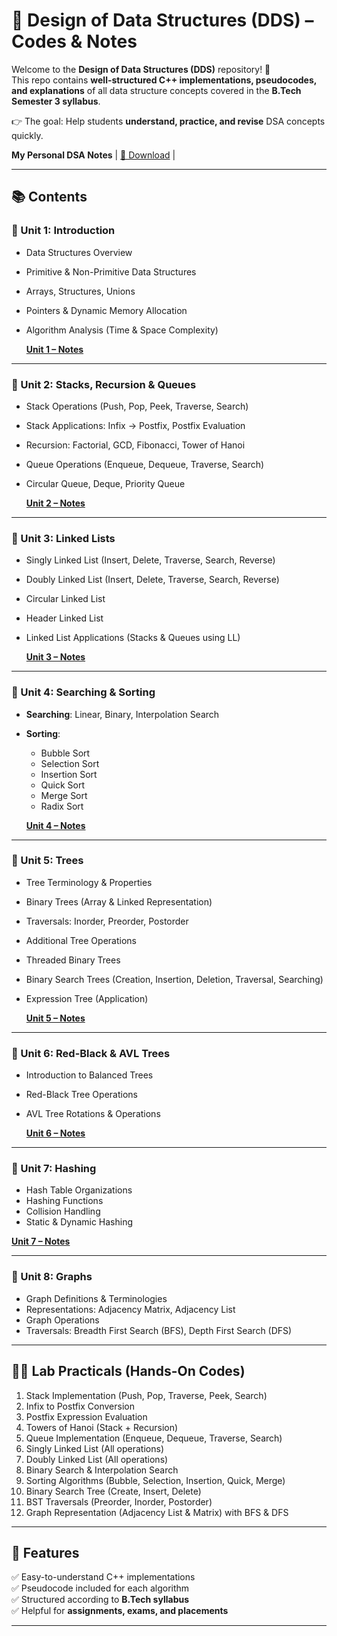 # 🚀 Design of Data Structures (DDS) – Codes & Notes

Welcome to the **Design of Data Structures (DDS)** repository! 🎉  
This repo contains **well-structured C++ implementations, pseudocodes, and explanations** of all data structure concepts covered in the **B.Tech Semester 3 syllabus**.  

👉 The goal: Help students **understand, practice, and revise** DSA concepts quickly.  


 **My Personal DSA Notes** | [📄 Download](https://drive.google.com/file/d/1o89tpJbeeE6YbKrpy2mIiujZToZQOVaL/view?usp=drive_link) |


---

## 📚 Contents  

### 🔹 Unit 1: Introduction  
- Data Structures Overview  
- Primitive & Non-Primitive Data Structures  
- Arrays, Structures, Unions  
- Pointers & Dynamic Memory Allocation  
- Algorithm Analysis (Time & Space Complexity)  

  [**Unit 1 – Notes**](https://github.com/Withakash/Akash-DDS/blob/main/DDS-CSE9-10/DDS%20UNIT%201.pdf)

---

### 🔹 Unit 2: Stacks, Recursion & Queues
- Stack Operations (Push, Pop, Peek, Traverse, Search)  
- Stack Applications: Infix → Postfix, Postfix Evaluation  
- Recursion: Factorial, GCD, Fibonacci, Tower of Hanoi  
- Queue Operations (Enqueue, Dequeue, Traverse, Search)  
- Circular Queue, Deque, Priority Queue  

  [**Unit 2 – Notes**](https://github.com/Withakash/Akash-DDS/blob/main/DDS-CSE9-10/DDS%20UNIT%202.pdf)

---

### 🔹 Unit 3: Linked Lists
- Singly Linked List (Insert, Delete, Traverse, Search, Reverse)  
- Doubly Linked List (Insert, Delete, Traverse, Search, Reverse)  
- Circular Linked List  
- Header Linked List  
- Linked List Applications (Stacks & Queues using LL)

  [**Unit 3 – Notes**](https://github.com/Withakash/Akash-DDS/blob/main/DDS-CSE9-10/DDS%20UNIT%203.pdf)

---

### 🔹 Unit 4: Searching & Sorting
- **Searching**: Linear, Binary, Interpolation Search  
- **Sorting**:  
  - Bubble Sort  
  - Selection Sort  
  - Insertion Sort  
  - Quick Sort  
  - Merge Sort  
  - Radix Sort  

  [**Unit 4 – Notes**](https://github.com/Withakash/Akash-DDS/blob/main/DDS-CSE9-10/DDS%20UNIT%204%206P.pdf)

---

### 🔹 Unit 5: Trees
- Tree Terminology & Properties  
- Binary Trees (Array & Linked Representation)  
- Traversals: Inorder, Preorder, Postorder  
- Additional Tree Operations  
- Threaded Binary Trees  
- Binary Search Trees (Creation, Insertion, Deletion, Traversal, Searching)  
- Expression Tree (Application)  

  [**Unit 5 – Notes**](https://github.com/Withakash/Akash-DDS/blob/main/DDS-CSE9-10/DDS%20UNIT%205%206P.pdf)
---

### 🔹 Unit 6: Red-Black & AVL Trees
- Introduction to Balanced Trees  
- Red-Black Tree Operations  
- AVL Tree Rotations & Operations  

  [**Unit 6 – Notes**](https://github.com/Withakash/Akash-DDS/blob/main/DDS-CSE9-10/Unit_6_Red%20Black%20Trees%20and%20AVL%20Trees.pdf)

---

### 🔹 Unit 7: Hashing
- Hash Table Organizations  
- Hashing Functions  
- Collision Handling  
- Static & Dynamic Hashing  

[**Unit 7 – Notes**](https://github.com/Withakash/Akash-DDS/blob/main/DDS-CSE9-10/UNIT-7-HASHING.pdf)

---

### 🔹 Unit 8: Graphs
- Graph Definitions & Terminologies  
- Representations: Adjacency Matrix, Adjacency List  
- Graph Operations  
- Traversals: Breadth First Search (BFS), Depth First Search (DFS)  


---

## 🧑‍💻 Lab Practicals (Hands-On Codes)

1. Stack Implementation (Push, Pop, Traverse, Peek, Search)  
2. Infix to Postfix Conversion  
3. Postfix Expression Evaluation  
4. Towers of Hanoi (Stack + Recursion)  
5. Queue Implementation (Enqueue, Dequeue, Traverse, Search)  
6. Singly Linked List (All operations)  
7. Doubly Linked List (All operations)  
8. Binary Search & Interpolation Search  
9. Sorting Algorithms (Bubble, Selection, Insertion, Quick, Merge)  
10. Binary Search Tree (Create, Insert, Delete)  
11. BST Traversals (Preorder, Inorder, Postorder)  
12. Graph Representation (Adjacency List & Matrix) with BFS & DFS  

---

## 📌 Features
✅ Easy-to-understand C++ implementations  
✅ Pseudocode included for each algorithm  
✅ Structured according to **B.Tech syllabus**  
✅ Helpful for **assignments, exams, and placements**  

---
 
 
